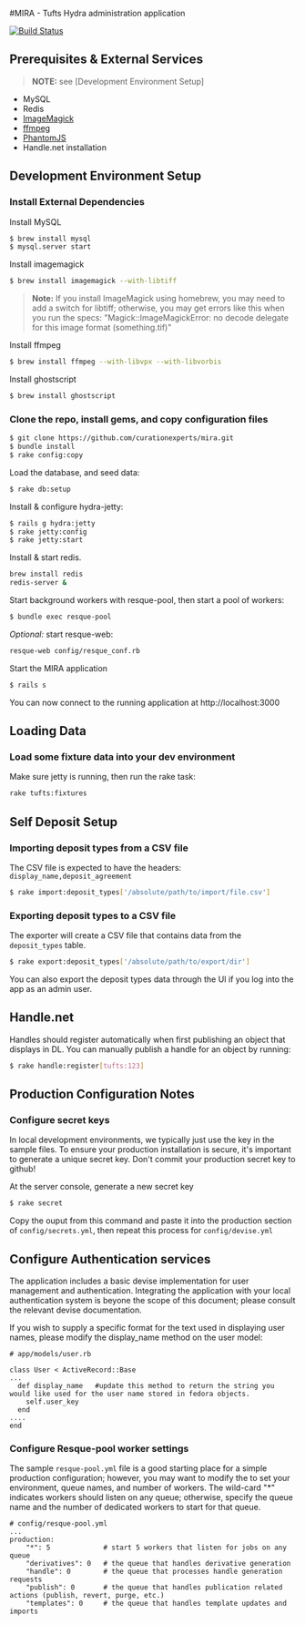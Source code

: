 #MIRA - Tufts Hydra administration application

[![Build Status](https://travis-ci.org/curationexperts/mira.svg?branch=master)](https://travis-ci.org/curationexperts/mira)


## Prerequisites & External Services
> **NOTE:** see [Development Environment Setup]
* MySQL
* Redis
* [ImageMagick](http://www.imagemagick.org/)
* [ffmpeg](http://www.ffmpeg.org/)
* [PhantomJS](https://github.com/teampoltergeist/poltergeist#installing-phantomjs)
* Handle.net installation

## Development Environment Setup

### Install External Dependencies
Install MySQL

```bash
$ brew install mysql
$ mysql.server start
```

Install imagemagick
```bash
$ brew install imagemagick --with-libtiff
```

> **Note:**  If you install ImageMagick using homebrew, you may need to add a switch for libtiff; otherwise,
you may get errors like this when you run the specs:
"Magick::ImageMagickError: no decode delegate for this image format (something.tif)"

Install ffmpeg
```bash
$ brew install ffmpeg --with-libvpx --with-libvorbis
```

Install ghostscript
```bash
$ brew install ghostscript
```

### Clone the repo, install gems, and copy configuration files
```bash
$ git clone https://github.com/curationexperts/mira.git
$ bundle install
$ rake config:copy
```

Load the database, and seed data:
```bash
$ rake db:setup
```

Install & configure hydra-jetty:
```bash
$ rails g hydra:jetty
$ rake jetty:config
$ rake jetty:start
```

Install & start redis.
```bash
brew install redis
redis-server &
```

Start background workers with resque-pool, then start a pool of workers:
```bash
$ bundle exec resque-pool 
```

*Optional:* start resque-web:
```bash
resque-web config/resque_conf.rb
```

Start the MIRA application
```bash
$ rails s
```
You can now connect to the running application at http://localhost:3000

## Loading Data

### Load some fixture data into your dev environment

Make sure jetty is running, then run the rake task:

```bash
rake tufts:fixtures
```

## Self Deposit Setup
### Importing deposit types from a CSV file

The CSV file is expected to have the headers:  
` display_name,deposit_agreement `

```bash
$ rake import:deposit_types['/absolute/path/to/import/file.csv']
```

### Exporting deposit types to a CSV file

The exporter will create a CSV file that contains data from the `deposit_types` table.

```bash
$ rake export:deposit_types['/absolute/path/to/export/dir']
```

You can also export the deposit types data through the UI if you log into the app as an admin user.

## Handle.net

Handles should register automatically when first publishing an object that displays in DL. You can manually publish a handle for an object by running:

```bash
$ rake handle:register[tufts:123]
```


## Production Configuration Notes

### Configure secret keys
In local development environments, we typically just use the key in the sample files.
To ensure your production installation is secure, it's important to generate a unique secret key.
Don't commit your production secret key to github!

At the server console, generate a new secret key
```bash
$ rake secret
```

Copy the ouput from this command and paste it into the production section of `config/secrets.yml`,
then repeat this process for `config/devise.yml`

## Configure Authentication services
The application includes a basic devise implementation for user management and authentication.  Integrating the
application with your local authentication system is beyone the scope of this document; please consult the
relevant devise documentation.

If you wish to supply a specific format for the text used in displaying user names, please modify the display_name
method on the user model:
```text
# app/models/user.rb

class User < ActiveRecord::Base
...
  def display_name   #update this method to return the string you would like used for the user name stored in fedora objects.
    self.user_key
  end
....
end

```

### Configure Resque-pool worker settings
The sample `resque-pool.yml` file is a good starting place for a simple production configuration;
however, you may want to modify the  to set your environment, queue names, and number of workers.
The wild-card "*" indicates workers should listen on any queue; otherwise, specify the queue name
and the number of dedicated workers to start for that queue.
```text
# config/resque-pool.yml
...
production:
    "*": 5             # start 5 workers that listen for jobs on any queue
    "derivatives": 0   # the queue that handles derivative generation
    "handle": 0        # the queue that processes handle generation requests
    "publish": 0       # the queue that handles publication related actions (publish, revert, purge, etc.)
    "templates": 0     # the queue that handles template updates and imports
```

